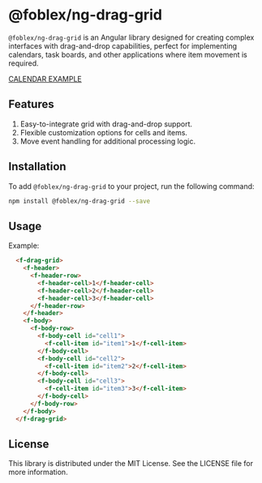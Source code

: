 # @foblex/ng-drag-grid

`@foblex/ng-drag-grid` is an Angular library designed for creating complex interfaces with drag-and-drop capabilities, perfect for implementing calendars, task boards, and other applications where item movement is required.

[CALENDAR EXAMPLE](https://github.com/siarheihuzarevich/f-ng-calendar-demo)

## Features

1. Easy-to-integrate grid with drag-and-drop support.
2. Flexible customization options for cells and items.
3. Move event handling for additional processing logic.

## Installation

To add `@foblex/ng-drag-grid` to your project, run the following command:

```bash
npm install @foblex/ng-drag-grid --save
```

## Usage


Example:
```html
  <f-drag-grid>
    <f-header>
      <f-header-row>
        <f-header-cell>1</f-header-cell>
        <f-header-cell>2</f-header-cell>
        <f-header-cell>3</f-header-cell>
      </f-header-row>
    </f-header>
    <f-body>
      <f-body-row>
        <f-body-cell id="cell1">
          <f-cell-item id="item1">1</f-cell-item>
        </f-body-cell>
        <f-body-cell id="cell2">
          <f-cell-item id="item2">2</f-cell-item>
        </f-body-cell>
        <f-body-cell id="cell3">
          <f-cell-item id="item3">3</f-cell-item>
        </f-body-cell>
      </f-body-row>
    </f-body>
  </f-drag-grid>
```
## License

This library is distributed under the MIT License. See the LICENSE file for more information.

